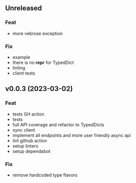 ## Unreleased

### Feat

- more vebrose exception

### Fix

- example
- there is no __repr__ for TypedDict
- linting
- client tests

## v0.0.3 (2023-03-02)

### Feat

- tests GH action
- tests
- full API coverage and refactor to TypedDicts
- sync client
- implement all endpoints and more user friendly async api
- lint github action
- setup linters
- setup dependabot

### Fix

- remove hardcoded type flavors
